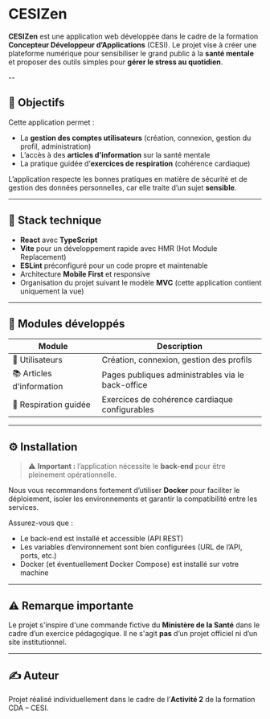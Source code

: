 # CESIZen

**CESIZen** est une application web développée dans le cadre de la formation **Concepteur Développeur d’Applications** (CESI). Le projet vise à créer une plateforme numérique pour sensibiliser le grand public à la **santé mentale** et proposer des outils simples pour **gérer le stress au quotidien**.

--

## 🎯 Objectifs

Cette application permet :

- La **gestion des comptes utilisateurs** (création, connexion, gestion du profil, administration)
- L’accès à des **articles d'information** sur la santé mentale
- La pratique guidée d’**exercices de respiration** (cohérence cardiaque)

L’application respecte les bonnes pratiques en matière de sécurité et de gestion des données personnelles, car elle traite d’un sujet **sensible**.

---

## 🧱 Stack technique

- **React** avec **TypeScript**
- **Vite** pour un développement rapide avec HMR (Hot Module Replacement)
- **ESLint** préconfiguré pour un code propre et maintenable
- Architecture **Mobile First** et responsive
- Organisation du projet suivant le modèle **MVC** (cette application contient uniquement la vue)

---

## 📁 Modules développés

| Module                   | Description |
|--------------------------|-------------|
| 👤 Utilisateurs          | Création, connexion, gestion des profils |
| 📚 Articles d'information | Pages publiques administrables via le back-office |
| 🧘 Respiration guidée     | Exercices de cohérence cardiaque configurables |

---

## ⚙️ Installation

> ⚠️ **Important :** l’application nécessite le **back-end** pour être pleinement opérationnelle.

Nous vous recommandons fortement d’utiliser **Docker** pour faciliter le déploiement, isoler les environnements et garantir la compatibilité entre les services.

Assurez-vous que :

- Le back-end est installé et accessible (API REST)
- Les variables d’environnement sont bien configurées (URL de l’API, ports, etc.)
- Docker (et éventuellement Docker Compose) est installé sur votre machine

---

## ⚠️ Remarque importante

Le projet s'inspire d'une commande fictive du **Ministère de la Santé** dans le cadre d’un exercice pédagogique. Il ne s'agit **pas** d’un projet officiel ni d’un site institutionnel.

---

## ✍️ Auteur

Projet réalisé individuellement dans le cadre de l’**Activité 2** de la formation CDA – CESI.
